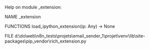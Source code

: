 Help on module _extension:

NAME
    _extension

FUNCTIONS
    load_ipython_extension(ip: Any) -> None

FILE
    d:\do\web\n8n_tests\projets\email_sender_1\projet\venv\lib\site-packages\pip\_vendor\rich\_extension.py


